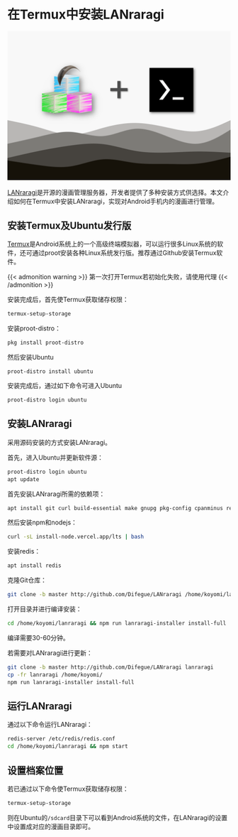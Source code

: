 # 在Termux中安装LANraragi


<div style="text-align: center;">
    <img src="/blog_images/Lanraragi_Termux.png" alt="Lanraragi_Termux.png">
</div>

[LANraragi](https://github.com/Difegue/LANraragi)是开源的漫画管理服务器，开发者提供了多种安装方式供选择。本文介绍如何在Termux中安装LANraragi，实现对Android手机内的漫画进行管理。

## 安装Termux及Ubuntu发行版

[Termux](https://termux.dev)是Android系统上的一个高级终端模拟器，可以运行很多Linux系统的软件，还可通过proot安装各种Linux系统发行版。推荐通过Github安装Termux软件。

{{< admonition warning >}}
第一次打开Termux若初始化失败，请使用代理
{{< /admonition >}}

安装完成后，首先使Termux获取储存权限：

```bash
termux-setup-storage
```

安装proot-distro：

```bash
pkg install proot-distro
```

然后安装Ubuntu

```
proot-distro install ubuntu
```

安装完成后，通过如下命令可进入Ubuntu

```bash
proot-distro login ubuntu
```

## 安装LANraragi

采用源码安装的方式安装LANraragi。

首先，进入Ubuntu并更新软件源：

```bash
proot-distro login ubuntu
apt update
```

首先安装LANraragi所需的依赖项：

```bash
apt install git curl build-essential make gnupg pkg-config cpanminus redis-server libarchive-dev imagemagick webp libssl-dev zlib1g-dev perlmagick ghostscript
```

然后安装npm和nodejs：

```bash
curl -sL install-node.vercel.app/lts | bash
```

安装redis：

```bash
apt install redis
```

克隆Git仓库：

```bash
git clone -b master http://github.com/Difegue/LANraragi /home/koyomi/lanraragi
```

打开目录并进行编译安装：

```bash
cd /home/koyomi/lanraragi && npm run lanraragi-installer install-full
```

编译需要30-60分钟。

若需要对LANraragi进行更新：

```bash
git clone -b master http://github.com/Difegue/LANraragi lanraragi
cp -fr lanraragi /home/koyomi/
npm run lanraragi-installer install-full
```

## 运行LANraragi

通过以下命令运行LANraragi：

```bash
redis-server /etc/redis/redis.conf
cd /home/koyomi/lanraragi && npm start
```

## 设置档案位置

若已通过以下命令使Termux获取储存权限：

```bash
termux-setup-storage
```

则在Ubuntu的`/sdcard`目录下可以看到Android系统的文件，在LANraragi的设置中设置成对应的漫画目录即可。
